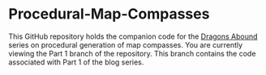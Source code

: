 # Procedural-Map-Compasses

This GitHub repository holds the companion code for the [Dragons Abound](https://heredragonsabound.blogspot.com/) series on procedural generation of map compasses.  You are currently viewing the Part 1 branch of the repository.  This branch contains the code associated with Part 1 of the blog series.
